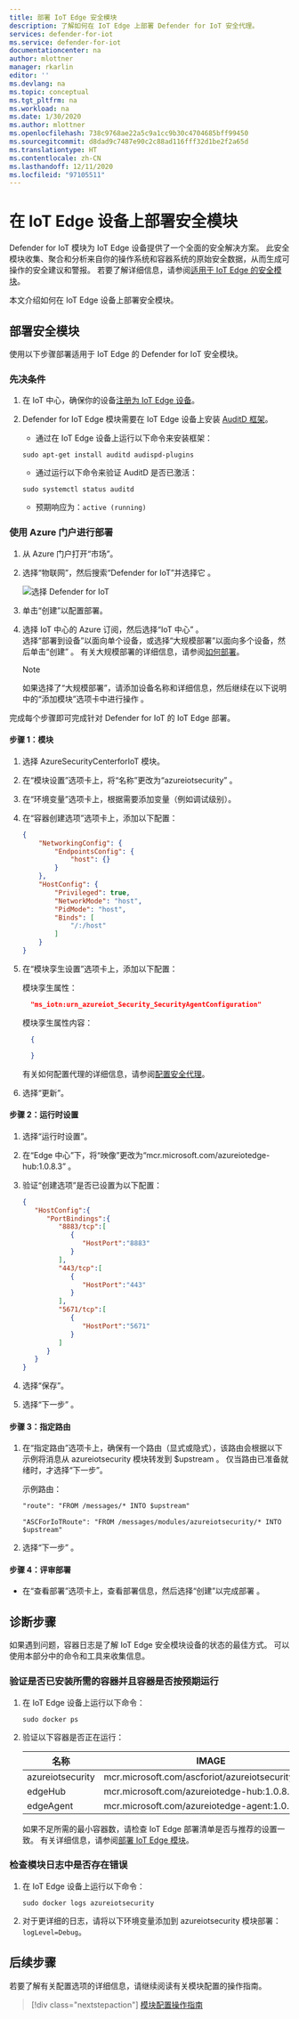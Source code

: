 ```yaml
---
title: 部署 IoT Edge 安全模块
description: 了解如何在 IoT Edge 上部署 Defender for IoT 安全代理。
services: defender-for-iot
ms.service: defender-for-iot
documentationcenter: na
author: mlottner
manager: rkarlin
editor: ''
ms.devlang: na
ms.topic: conceptual
ms.tgt_pltfrm: na
ms.workload: na
ms.date: 1/30/2020
ms.author: mlottner
ms.openlocfilehash: 738c9768ae22a5c9a1cc9b30c4704685bff99450
ms.sourcegitcommit: d8dad9c7487e90c2c88ad116fff32d1be2f2a65d
ms.translationtype: HT
ms.contentlocale: zh-CN
ms.lasthandoff: 12/11/2020
ms.locfileid: "97105511"
---
```

# <a name="deploy-a-security-module-on-your-iot-edge-device"></a>在 IoT Edge 设备上部署安全模块

Defender for IoT 模块为 IoT Edge 设备提供了一个全面的安全解决方案。
此安全模块收集、聚合和分析来自你的操作系统和容器系统的原始安全数据，从而生成可操作的安全建议和警报。
若要了解详细信息，请参阅[适用于 IoT Edge 的安全模块](security-edge-architecture.md)。

本文介绍如何在 IoT Edge 设备上部署安全模块。

## <a name="deploy-security-module"></a>部署安全模块

使用以下步骤部署适用于 IoT Edge 的 Defender for IoT 安全模块。

### <a name="prerequisites"></a>先决条件

1. 在 IoT 中心，确保你的设备[注册为 IoT Edge 设备](https://docs.microsoft.com/azure/iot-edge/how-to-manual-provision-symmetric-key#register-a-new-device)。

1. Defender for IoT Edge 模块需要在 IoT Edge 设备上安装 [AuditD 框架](https://linux.die.net/man/8/auditd)。

    - 通过在 IoT Edge 设备上运行以下命令来安装框架：

    `sudo apt-get install auditd audispd-plugins`

    - 通过运行以下命令来验证 AuditD 是否已激活：

    `sudo systemctl status auditd`<br>
    - 预期响应为：`active (running)`

### <a name="deployment-using-azure-portal"></a>使用 Azure 门户进行部署

1. 从 Azure 门户打开“市场”。

1. 选择“物联网”，然后搜索“Defender for IoT”并选择它 。

   ![选择 Defender for IoT](media/howto/edge-onboarding-8.png)

1. 单击“创建”以配置部署。

1. 选择 IoT 中心的 Azure 订阅，然后选择“IoT 中心” 。<br>选择“部署到设备”以面向单个设备，或选择“大规模部署”以面向多个设备，然后单击“创建”  。 有关大规模部署的详细信息，请参阅[如何部署](https://docs.microsoft.com/azure/iot-edge/how-to-deploy-monitor)。

    >[!Note]
    >如果选择了“大规模部署”，请添加设备名称和详细信息，然后继续在以下说明中的“添加模块”选项卡中进行操作 。

完成每个步骤即可完成针对 Defender for IoT 的 IoT Edge 部署。

#### <a name="step-1-modules"></a>步骤 1：模块

1. 选择 AzureSecurityCenterforIoT 模块。
1. 在“模块设置”选项卡上，将“名称”更改为“azureiotsecurity”  。
1. 在“环境变量”选项卡上，根据需要添加变量（例如调试级别）。
1. 在“容器创建选项”选项卡上，添加以下配置：

    ``` json
    {
        "NetworkingConfig": {
            "EndpointsConfig": {
                "host": {}
            }
        },
        "HostConfig": {
            "Privileged": true,
            "NetworkMode": "host",
            "PidMode": "host",
            "Binds": [
                "/:/host"
            ]
        }
    }
    ```

1. 在“模块孪生设置”选项卡上，添加以下配置：

   模块孪生属性：
   
   ``` json
     "ms_iotn:urn_azureiot_Security_SecurityAgentConfiguration"
   ```

   模块孪生属性内容： 

   ```json
     {

     }
   ```
    
   有关如何配置代理的详细信息，请参阅[配置安全代理](https://docs.microsoft.com/azure/defender-for-iot/how-to-agent-configuration)。

1. 选择“更新”。

#### <a name="step-2-runtime-settings"></a>步骤 2：运行时设置

1. 选择“运行时设置”。
1. 在“Edge 中心”下，将“映像”更改为“mcr.microsoft.com/azureiotedge-hub:1.0.8.3”  。
1. 验证“创建选项”是否已设置为以下配置：

    ``` json
    {
       "HostConfig":{
          "PortBindings":{
             "8883/tcp":[
                {
                   "HostPort":"8883"
                }
             ],
             "443/tcp":[
                {
                   "HostPort":"443"
                }
             ],
             "5671/tcp":[
                {
                   "HostPort":"5671"
                }
             ]
          }
       }
    }
    ```

1. 选择“保存”。

1. 选择“下一步”  。

#### <a name="step-3-specify-routes"></a>步骤 3：指定路由

1. 在“指定路由”选项卡上，确保有一个路由（显式或隐式），该路由会根据以下示例将消息从 azureiotsecurity 模块转发到 $upstream  。 仅当路由已准备就绪时，才选择“下一步”。

   示例路由：

    ```Default implicit route
    "route": "FROM /messages/* INTO $upstream"
    ```

    ```Explicit route
    "ASCForIoTRoute": "FROM /messages/modules/azureiotsecurity/* INTO $upstream"
    ```

1. 选择“下一步”  。

#### <a name="step-4-review-deployment"></a>步骤 4：评审部署

- 在“查看部署”选项卡上，查看部署信息，然后选择“创建”以完成部署 。

## <a name="diagnostic-steps"></a>诊断步骤

如果遇到问题，容器日志是了解 IoT Edge 安全模块设备的状态的最佳方式。 可以使用本部分中的命令和工具来收集信息。

### <a name="verify-the-required-containers-are-installed-and-functioning-as-expected"></a>验证是否已安装所需的容器并且容器是否按预期运行

1. 在 IoT Edge 设备上运行以下命令：

    `sudo docker ps`

1. 验证以下容器是否正在运行：

   | 名称 | IMAGE |
   | --- | --- |
   | azureiotsecurity | mcr.microsoft.com/ascforiot/azureiotsecurity:1.0.2 |
   | edgeHub | mcr.microsoft.com/azureiotedge-hub:1.0.8.3 |
   | edgeAgent | mcr.microsoft.com/azureiotedge-agent:1.0.1 |

   如果不足所需的最小容器数，请检查 IoT Edge 部署清单是否与推荐的设置一致。 有关详细信息，请参阅[部署 IoT Edge 模块](#deployment-using-azure-portal)。

### <a name="inspect-the-module-logs-for-errors"></a>检查模块日志中是否存在错误

1. 在 IoT Edge 设备上运行以下命令：

   `sudo docker logs azureiotsecurity`

1. 对于更详细的日志，请将以下环境变量添加到 azureiotsecurity 模块部署：`logLevel=Debug`。

## <a name="next-steps"></a>后续步骤

若要了解有关配置选项的详细信息，请继续阅读有关模块配置的操作指南。
> [!div class="nextstepaction"]
> [模块配置操作指南](./how-to-agent-configuration.md)
